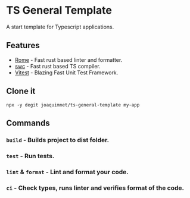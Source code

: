 # TS General Template

A start template for Typescript applications.

## Features

- [Rome](https://rome.tools/) - Fast rust based linter and formatter.
- [swc](https://swc.rs/) - Fast rust based TS compiler.
- [Vitest](https://vitest.dev/) - Blazing Fast Unit Test Framework.

## Clone it

`npx -y degit joaquimnet/ts-general-template my-app`

## Commands

### `build` - Builds project to dist folder.

### `test` - Run tests.

### `lint` & `format` - Lint and format your code.

### `ci` - Check types, runs linter and verifies format of the code.
